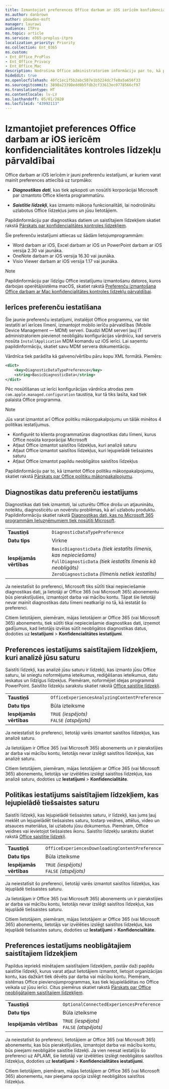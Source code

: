 ```yaml
---
title: Izmantojiet preferences Office darbam ar iOS ierīcēm konfidencialitātes kontroles līdzekļu pārvaldībai
ms.author: danbrown
author: pbowden-msft
manager: laurawi
audience: ITPro
ms.topic: article
ms.service: o365-proplus-itpro
localization_priority: Priority
ms.collection: Ent_O365
ms.custom:
- Ent_Office_ProPlus
- Ent_Office_Privacy
- Ent_Office_Mac
description: Nodrošina Office administratoriem informāciju par to, kā pārvaldīt konfidencialitātes kontroles līdzekļus darbam ar iOS ierīcēm.
hideEdit: true
ms.openlocfilehash: 40fc1ec1f5b2abc587e1b5224dc7fe0a5a656f33
ms.sourcegitcommit: 3890a23390edd0b5fdb2cf33613ec0778566cf97
ms.translationtype: HT
ms.contentlocale: lv-LV
ms.lasthandoff: 05/01/2020
ms.locfileid: "43992113"
---
```

# <a name="use-preferences-to-manage-privacy-controls-for-office-on-ios-devices"></a>Izmantojiet preferences Office darbam ar iOS ierīcēm konfidencialitātes kontroles līdzekļu pārvaldībai

Office darbam ar iOS ierīcēm ir jauni preferenču iestatījumi, ar kuriem varat mainīt preferences attiecībā uz turpmāko:

- ***Diagnostikas dati***, kas tiek apkopoti un nosūtīti korporācijai Microsoft par izmantoto Office klienta programmatūru.

- ***Saistītie līdzekļi***, kas izmanto mākoņa funkcionalitāti, lai nodrošinātu uzlabotus Office līdzekļus jums un jūsu lietotājiem.

Papildinformāciju par diagnostikas datiem un saistītajiem līdzekļiem skatiet rakstā [Pārskats par konfidencialitātes kontroles līdzekļiem](overview-privacy-controls.md).

Šie preferenču iestatījumi attiecas uz šādām lietojumprogrammām:
- Word darbam ar iOS, Excel darbam ar iOS un PowerPoint darbam ar iOS versija 2.30 vai jaunāka.
- OneNote darbam ar iOS versija 16.30 vai jaunāka.
- Visio Viewer darbam ar iOS versija 1.17 vai jaunāka.

> [!NOTE]
> Papildinformāciju par līdzīgu Office iestatījumu izmantošanu datoros, kuros darbojas operētājsistēma macOS, skatiet rakstā [Preferenču izmantošana Office darbam ar Mac konfidencialitātes kontroles līdzekļu pārvaldībai](mac-privacy-preferences.md).


## <a name="setting-device-preferences"></a>Ierīces preferenču iestatīšana
Šie jaunie preferenču iestatījumi, instalējot Office programmu, var tikt iestatīti arī ierīces līmenī, izmantojot mobilo ierīču pārvaldības (Mobile Device Management — MDM) serveri. Daudzi MDM serveri ļauj IT administratoriem pievienot neobligātu konfigurācijas vārdnīcu, kad serveris nosūta `InstallApplication` MDM komandu uz iOS ierīci. Lai saņemtu papildinformāciju, skatiet savu MDM servera dokumentāciju.

Vārdnīca tiek parādīta kā galveno/vērtību pāru kopu XML formātā. Piemērs:

```xml
<dict>
    <key>DiagnosticDataTypePreference</key>
    <string>BasicDiagnosticData</string>
</dict>
```

Pēc nosūtīšanas uz ierīci konfigurācijas vārdnīca atrodas zem `com.apple.managed.configuration` taustiņa, kur tā tiks lasīta, kad tiek palaista Office programma.

> [!NOTE]
> Jūs varat izmantot arī Office politiku mākoņpakalpojumu un tālāk minētos 4 politikas iestatījumus.
> - Konfigurēt to klienta programmatūras diagnostikas datu līmeni, kurus Office nosūta korporācijai Microsoft
> - Atļaut Office izmantot saistītos līdzekļus, kuri analizē saturu
> - Atļaut Office izmantot saistītos līdzekļus, kuri lejupielādē tiešsaistes saturu
> - Atļaut Office izmantot papildu neobligātos saistītos līdzekļus
>
> Papildinformāciju par to, kā izmantot Office politiku mākoņpakalpojumu, skatiet rakstā [Pārskats par Office politiku mākoņpakalpojumu](../overview-office-cloud-policy-service.md).

## <a name="preference-setting-for-diagnostic-data"></a>Diagnostikas datu preferenču iestatījums

Diagnostikas dati tiek izmantoti, lai uzturētu Office drošu un atjauninātu, noteiktu, diagnosticētu un novērstu problēmas, kā arī uzlabotu produktu. Papildinformāciju skatiet rakstā [Diagnostikas dati, kas no Microsoft 365 programmām lieluzņēmumiem tiek nosūtīti Microsoft](overview-privacy-controls.md#diagnostic-data-sent-from-microsoft-365-apps-for-enterprise-to-microsoft).

|||
|:-----|:-----|
|**Taustiņš**  | `DiagnosticDataTypePreference`  |
|**Datu tips**  | Virkne |
|**Iespējamās vērtības**  | `BasicDiagnosticData` *(tiek iestatīts līmenis, kas nepieciešams)* <br/> `FullDiagnosticData` *(tiek iestatīts līmenis kā neobligāts)* <br/> `ZeroDiagnosticData` *(līmenis netiek iestatīts)* |

Ja neiestatīsit šo preferenci, Microsoft tiks sūtīti tikai nepieciešamie diagnostikas dati, ja lietotāji ar Office 365 (vai Microsoft 365) abonementu būs pierakstījušies, izmantojot darba vai mācību kontu. Tāpat šie lietotāji nevar mainīt diagnostikas datu līmeni neatkarīgi no tā, kā iestatāt šo preferenci.

Citiem lietotājiem, piemēram, mājas lietotājiem ar Office 365 (vai Microsoft 365) abonementu, tiek sūtīti tikai nepieciešamie diagnostikas dati, izņemot gadījumus, kad lietotājs izvēlas sūtīt neobligātos diagnostikas datus, dodoties uz **Iestatījumi** > **Konfidencialitātes iestatījumi**.


## <a name="preference-setting-for-connected-experiences-that-analyze-your-content"></a>Preferences iestatījums saistītajiem līdzekļiem, kuri analizē jūsu saturu

Saistīti līdzekļi, kas analizē jūsu saturu ir līdzekļi, kas izmanto jūsu Office saturu, lai sniegtu noformējuma ieteikumus, rediģēšanas ieteikumus, datu ieskatus un līdzīgus līdzekļus. Piemēram, noformējiet idejas programmā PowerPoint. Saistīto līdzekļu sarakstu skatiet rakstā [Office saistītie līdzekļi](connected-experiences.md).

|||
|:-----|:-----|
|**Taustiņš**  | `OfficeExperiencesAnalyzingContentPreference`  |
|**Datu tips**  | Būla izteiksme |
|**Iespējamās vērtības**  | `TRUE` *(iespējots)* <br/> `FALSE` *(atspējots)*|


Ja neiestatīsit šo preferenci, lietotāji varēs izmantot saistītos līdzekļus, kas analizē saturu.

Ja lietotājam ir Office 365 (vai Microsoft 365) abonements un ir pierakstījies ar darba vai mācību kontu, lietotājs nevar izslēgt saistītos līdzekļus, kas analizē saturu.

Citiem lietotājiem, piemēram, mājas lietotājiem ar Office 365 (vai Microsoft 365) abonementu, lietotājs var izvēlēties izslēgt saistītos līdzekļus, kas analizē saturu, dodoties uz **Iestatījumi** > **Konfidencialitāte**.

## <a name="preference-setting-for-connected-experiences-that-download-online-content"></a>Politikas iestatījums saistītajiem līdzekļiem, kas lejupielādē tiešsaistes saturu

Saistīti līdzekļi, kas lejupielādē tiešsaistes saturu, ir līdzekļi, kas jums ļauj meklēt un lejupielādēt tiešsaistes saturu, tostarp veidnes, attēlus, video un atsauces materiālus, lai uzlabotu jūsu dokumentus. Piemēram, Office veidnes vai ievietojot tiešsaistes ikonu. Saistīto līdzekļu sarakstu skatiet rakstā [Office saistītie līdzekļi](connected-experiences.md).

|||
|:-----|:-----|
|**Taustiņš**  | `OfficeExperiencesDownloadingContentPreference`  |
|**Datu tips**  | Būla izteiksme |
|**Iespējamās vērtības**  | `TRUE` *(iespējots)* <br/> `FALSE` *(atspējots)*|


Ja neiestatīsit šo preferenci, lietotāji varēs izmantot saistītos līdzekļus, kas lejuplādē tiešsaistes saturu.

Ja lietotājam ir Office 365 (vai Microsoft 365) abonements un ir pierakstījies ar darba vai mācību kontu, lietotājs nevar izslēgt saistītos līdzekļus, kas lejuplādē tiešsaistes saturu.

Citiem lietotājiem, piemēram, mājas lietotājiem ar Office 365 (vai Microsoft 365) abonementu, lietotājs var izvēlēties izslēgt saistītos līdzekļus, kas lejuplādē tiešsaistes saturu, dodoties uz **Iestatījumi** > **Konfidencialitāte**.

## <a name="preference-setting-for-optional-connected-experiences"></a>Preferences iestatījums neobligātajiem saistītajiem līdzekļiem

Papildus iepriekš minētajiem saistītajiem līdzekļiem, pastāv daži papildu saistītie līdzekļi, kurus varat atļaut lietotājiem izmantot, lietojot organizācijas kontu, kas dažkārt tiek dēvēts par darba vai mācību kontu. Piemēram, sistēmas Office pievienojumprogrammas, kas tiek lejupielādētas no Office veikala uz jūsu ierīci. Citus piemērus skatiet rakstā [Pārskats par Office neobligātajiem saistītajiem līdzekļiem](optional-connected-experiences.md).

|||
|:-----|:-----|
|**Taustiņš**  | `OptionalConnectedExperiencesPreference`  |
|**Datu tips**  | Būla izteiksme |
|**Iespējamās vērtības**  | `TRUE` *(iespējots)* <br/> `FALSE` *(atspējots)*|


Ja neiestatīsit šo preferenci, lietotājiem ar Office 365 (vai Microsoft 365) abonementu, kas būs pierakstījušies, izmantojot darba vai mācību kontu, būs pieejami neobligātie saistītie līdzekļi. Ja vien neesat iestatījis šo preferenci uz APLAMI, šie lietotāji var izvēlēties izslēgt neobligātos saistītos līdzekļus, dodoties uz **Iestatījumi** > **Konfidencialitātes iestatījumi**.

Citiem lietotājiem, piemēram, mājas lietotājiem ar Office 365 (vai Microsoft 365) abonementu, nav pieejama opcija izslēgt neobligātos saistītos līdzekļus.